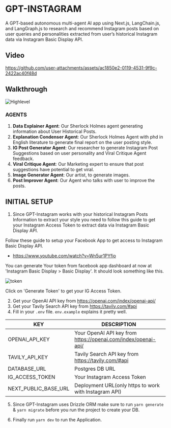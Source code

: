 

# GPT-INSTAGRAM

A GPT-based autonomous multi-agent AI app using Next.js, LangChain.js, and LangGraph.js to research and recommend Instagram posts based on user queries and personalities extracted from user’s historical Instagram data via Instagram Basic Display API.


## Video

https://github.com/user-attachments/assets/ac1850e2-0119-4531-9f9c-2422ac40f48d

## Walkthrough

![Highlevel](https://github.com/user-attachments/assets/b9f0fb41-8428-460d-b2ab-7f9dbeb0ba8e)

### AGENTS
1.  **Data Explainer Agent**: Our Sherlock Holmes agent generating information about User Historical Posts.
2.  **Explanation Condenser Agent**:  Our Sherlock Holmes Agent with phd in English literature to generate final report on the user posting style.
3.  **IG Post Generator Agent**: Our researcher to generate Instagram Post Suggestions based on user personality and Viral Critique Agent feedback.
4.  **Viral Critique Agent**: Our Marketing expert to ensure that post suggestions have potential to get viral.
5.  **Image Generator Agent**: Our artist, to generate images.
6.  **Post Improver Agent**: Our Agent who talks with user to improve the posts.

## INITIAL SETUP

1. Since GPT-Instagram works with your historical Instagram Posts
    Information to extract your style you need to follow this guide to
    get your Instagram Access Token to extract data via Instagram Basic
    Display API.

Follow these guide to setup your Facebook App to get access to Instagram Basic Display API.

 - https://www.youtube.com/watch?v=Wn5ur1PYfio

You can generate Your token from facebook app dashboard at now at 'Instagram Basic Display > Basic Display'. It should look something like this.

![token](https://github.com/user-attachments/assets/bb7f29e6-6a2f-4fa7-bb6b-6fe6de252529)

Click on 'Generate Token' to get your IG Access Token.


2. Get your OpenAI API key from https://openai.com/index/openai-api/
3. Get your Tavily Search API key from https://tavily.com/#api
4. Fill in your `.env`  file. `env.example` explains it pretty well.

| KEY | DESCRIPTION |
|--|--|
| OPENAI_API_KEY | Your OpenAI API key from https://openai.com/index/openai-api/  |
| TAVILY_API_KEY| Tavily Search API key from https://tavily.com/#api |
| DATABASE_URL| Postgres DB URL  |
| IG_ACCESS_TOKEN| Your Instagram Access Token |
| NEXT_PUBLIC_BASE_URL| Deployment URL(only https to work with Instagram API) |



5. Since GPT-Instagram uses Drizzle ORM make sure to run `yarn generate` & `yarn migrate` before you run the project to create your DB.

6. Finally run `yarn dev` to run the Application.

